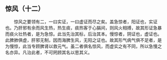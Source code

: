 ## 惊风（十二）


&emsp;&emsp;惊风之要领有二，一曰实证，一曰虚证而尽之矣。盖急惊者，阳证也，实证也。乃肝邪有余而风生热，热生痰，痰热客于心膈间，则风火相搏，故其形证急暴而痰火壮热者，是为急惊。此当先治其标，后治其本。慢惊者，阴证也，虚证也。此脾肺俱虚，肝邪无制，因而海脾生风，无阳之证也。故其形气病气俱不足者，是为慢惊，此当专顾脾肾以救元气。虽二者俱名惊风，而虚实之有不同，所以急慢之名亦异。凡治此者，不可罔顾其名以思其义。

